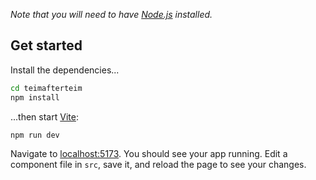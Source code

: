 _Note that you will need to have [Node.js](https://nodejs.org) installed._

## Get started

Install the dependencies...

```bash
cd teimafterteim
npm install
```

...then start [Vite](https://vitejs.dev/):

```bash
npm run dev
```

Navigate to [localhost:5173](http://localhost:5173). You should see your app running. Edit a component file in `src`, save it, and reload the page to see your changes.
